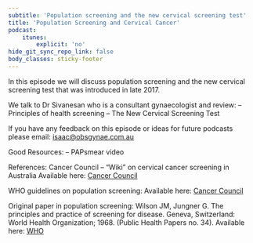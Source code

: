 ```yaml
---
subtitle: 'Population screening and the new cervical screening test'
title: 'Population Screening and Cervical Cancer'
podcast:
    itunes:
        explicit: 'no'
hide_git_sync_repo_link: false
body_classes: sticky-footer
---
```


In this episode we will discuss population screening and the new cervical screening test that was introduced in late 2017.

We talk to Dr Sivanesan who is a consultant gynaecologist and review:
– Principles of health screening
– The New Cervical Screening Test

If you have any feedback on this episode or ideas for future podcasts please email: isaac@obsgynae.com.au

Good Resources:
– PAPsmear video

References:
Cancer Council – “Wiki” on cervical cancer screening in Australia
Available here: [Cancer Council](https://wiki.cancer.org.au/australia/Guidelines:Cervical_cancer/Screening)

WHO guidelines on population screening:
Available here: [Cancer Council](https://wiki.cancer.org.au/policy/Principles_of_screening#Principles_for_the_introduction_of_population_screening)

Original paper in population screening:
Wilson JM, Jungner G. The principles and practice of screening for disease. Geneva, Switzerland: World Health Organization; 1968. (Public Health Papers no. 34).
Available here: [WHO](http://apps.who.int/iris/handle/10665/37650)